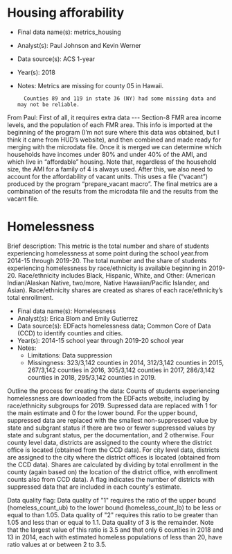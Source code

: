 # Housing afforability

* Final data name(s): metrics_housing
* Analyst(s): Paul Johnson and Kevin Werner
* Data source(s): ACS 1-year
* Year(s): 2018
* Notes:
		Metrics are missing for county 05 in Hawaii.
		
		Counties 89 and 119 in state 36 (NY) had some missing data and may not be reliable. 

From Paul:
First of all, it requires extra data --- Section-8 FMR area income levels, and the population 
of each FMR area.  This info is imported at the beginning of the program (I’m not sure where this 
data was obtained, but I think it came from HUD’s website), and then combined and made ready for 
merging with the microdata file.  Once it is merged we can determine which households have 
incomes under 80% and under 40% of the AMI, and which live in “affordable” housing.   Note that, 
regardless of the household size, the AMI for a family of 4 is always used. After this, we also
need to account for the affordability of vacant units.  This uses a file (“vacant”) produced by 
the program “prepare_vacant macro”.  The final metrics are a combination of the results from 
the microdata file and the results from the vacant file.   

# Homelessness

Brief description: This metric is the total number and share of students experiencing homelessness at some
point during the school year.from 2014-15 through 2019-20. The total number and the share of students
 experiencing homelessness by race/ethnicity is available beginning in 2019-20. Race/ethnicity includes Black, 
Hispanic, White, and Other: (American Indian/Alaskan Native, two/more, Native Hawaiian/Pacific Islander, 
and Asian). Race/ethnicity shares are created as shares of each race/ethnicity’s total enrollment. 

* Final data name(s): Homelessness
* Analyst(s): Erica Blom and Emily Gutierrez
* Data source(s): EDFacts homelessness data; Common Core of Data (CCD) to identify counties and cities.
* Year(s): 2014-15 school year through 2019-20 school year
* Notes:
    * Limitations: Data suppression
    * Missingness: 323/3,142 counties in 2014, 312/3,142 counties in 2015, 267/3,142 counties in 2016, 
305/3,142 counties in 2017, 286/3,142 counties in 2018, 295/3,142 counties in 2019. 

Outline the process for creating the data: Counts of students experiencing homelessness are downloaded from the EDFacts website,
including by race/ethnicity subgroups for 2019.
Supressed data are replaced with 1 for the main estimate and 0 for the lower bound. For the upper
bound, suppressed data are replaced with the smallest non-suppressed value by state and subgrant
status if there are two or fewer suppressed values by state and subgrant status, per the documentation,
and 2 otherwise. Four county level data, districts are assigned to the county where the district office is located (obtained
from the CCD data). For city level data, districts are assigned to the city where the district offices is located (obtained 
from the CCD data). Shares are calculated by dividing by total enrollment in the county (again based on)
the location of the district office, with enrollment counts also from CCD data). A flag indicates the
number of districts with suppressed data that are included in each county's estimate.

Data quality flag: Data quality of "1" requires the ratio of the upper bound (homeless_count_ub) to the
lower bound (homeless_count_lb) to be less or equal to than 1.05. Data quality of "2" requires this ratio
to be greater than 1.05 and less than or equal to 1.1. Data quality of 3 is the remainder. Note that the 
largest value of this ratio is 3.5 and that only 6 counties in 2018 and 13 in 2014, each with estimated 
homeless populations of less than 20, have ratio values at or between 2 to 3.5.

